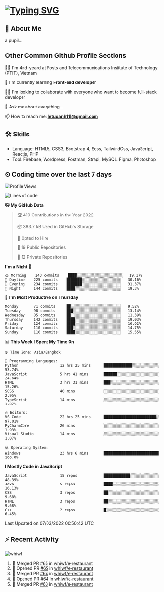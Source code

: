 # [![Typing SVG](https://readme-typing-svg.herokuapp.com?color=%23FFC83D&lines=Hi%2C+I'm+Le%2C+Tu+Oanh+%F0%9F%91%8B)](https://git.io/typing-svg)

## 🚀 About Me
a pupil...

<!-- ![GitHub metrics](https://metrics.lecoq.io/whiwf)   -->

## Other Common Github Profile Sections
👩‍🎓 I'm 4nd-yeard at Posts and Telecommunications Institute of Technology (PTIT), Vietnam

🌱 I'm currently learning **Front-end developer**

👯‍♀️ I'm looking to collaborate with everyone who want to become full-stack developer

💬 Ask me about everything...

📫 How to reach me: **letuoanh111@gmail.com**

## 🛠 Skills
- Language: HTML5, CSS3, Bootstrap 4, Scss, TailwindCss, JavaScript, Reactjs, PHP
- Tool: Firebase, Wordpress, Postman, Strapi, MySQL, Figma, Photoshop

## ⏲ Coding time over the last 7 days
<!--START_SECTION:waka-->
![Profile Views](http://img.shields.io/badge/Profile%20Views-11-blue)

![Lines of code](https://img.shields.io/badge/From%20Hello%20World%20I%27ve%20Written-2%20Million%20lines%20of%20code-blue)

**🐱 My GitHub Data** 

> 🏆 419 Contributions in the Year 2022
 > 
> 📦 383.7 kB Used in GitHub's Storage 
 > 
> 💼 Opted to Hire
 > 
> 📜 19 Public Repositories 
 > 
> 🔑 12 Private Repositories  
 > 
**I'm a Night 🦉** 

```text
🌞 Morning    143 commits    ████░░░░░░░░░░░░░░░░░░░░░   19.17% 
🌆 Daytime    225 commits    ███████░░░░░░░░░░░░░░░░░░   30.16% 
🌃 Evening    234 commits    ███████░░░░░░░░░░░░░░░░░░   31.37% 
🌙 Night      144 commits    ████░░░░░░░░░░░░░░░░░░░░░   19.3%

```
📅 **I'm Most Productive on Thursday** 

```text
Monday       71 commits     ██░░░░░░░░░░░░░░░░░░░░░░░   9.52% 
Tuesday      98 commits     ███░░░░░░░░░░░░░░░░░░░░░░   13.14% 
Wednesday    85 commits     ██░░░░░░░░░░░░░░░░░░░░░░░   11.39% 
Thursday     142 commits    ████░░░░░░░░░░░░░░░░░░░░░   19.03% 
Friday       124 commits    ████░░░░░░░░░░░░░░░░░░░░░   16.62% 
Saturday     110 commits    ███░░░░░░░░░░░░░░░░░░░░░░   14.75% 
Sunday       116 commits    ████░░░░░░░░░░░░░░░░░░░░░   15.55%

```


📊 **This Week I Spent My Time On** 

```text
⌚︎ Time Zone: Asia/Bangkok

💬 Programming Languages: 
Python                   12 hrs 25 mins      █████████████░░░░░░░░░░░░   53.74% 
JavaScript               5 hrs 41 mins       ██████░░░░░░░░░░░░░░░░░░░   24.64% 
HTML                     3 hrs 31 mins       ███░░░░░░░░░░░░░░░░░░░░░░   15.26% 
SCSS                     40 mins             ░░░░░░░░░░░░░░░░░░░░░░░░░   2.95% 
TypeScript               14 mins             ░░░░░░░░░░░░░░░░░░░░░░░░░   1.07%

🔥 Editors: 
VS Code                  22 hrs 25 mins      ████████████████████████░   97.01% 
PyCharmCore              26 mins             ░░░░░░░░░░░░░░░░░░░░░░░░░   1.93% 
Visual Studio            14 mins             ░░░░░░░░░░░░░░░░░░░░░░░░░   1.07%

💻 Operating System: 
Windows                  23 hrs 6 mins       █████████████████████████   100.0%

```

**I Mostly Code in JavaScript** 

```text
JavaScript               15 repos            ████████████░░░░░░░░░░░░░   48.39% 
Java                     5 repos             ████░░░░░░░░░░░░░░░░░░░░░   16.13% 
CSS                      3 repos             ██░░░░░░░░░░░░░░░░░░░░░░░   9.68% 
HTML                     3 repos             ██░░░░░░░░░░░░░░░░░░░░░░░   9.68% 
C++                      2 repos             █░░░░░░░░░░░░░░░░░░░░░░░░   6.45%

```



 Last Updated on 07/03/2022 00:50:42 UTC
<!--END_SECTION:waka-->

## ⚡ Recent Activity
<!-- [![Top Langs](https://github-readme-stats.vercel.app/api/top-langs/?username=whiwf&layout=compact&theme=radical&hide=css)](https://github.com/anuraghazra/github-readme-stats)
 -->
<p><img align="center" src="https://github-readme-streak-stats.herokuapp.com/?user=whiwf&theme=radical" alt="whiwf" /></p>


<!--START_SECTION:activity-->
1. 🎉 Merged PR [#65](https://github.com/whiwf/e-restaurant/pull/65) in [whiwf/e-restaurant](https://github.com/whiwf/e-restaurant)
2. 💪 Opened PR [#65](https://github.com/whiwf/e-restaurant/pull/65) in [whiwf/e-restaurant](https://github.com/whiwf/e-restaurant)
3. 🎉 Merged PR [#64](https://github.com/whiwf/e-restaurant/pull/64) in [whiwf/e-restaurant](https://github.com/whiwf/e-restaurant)
4. 💪 Opened PR [#64](https://github.com/whiwf/e-restaurant/pull/64) in [whiwf/e-restaurant](https://github.com/whiwf/e-restaurant)
5. 🎉 Merged PR [#63](https://github.com/whiwf/e-restaurant/pull/63) in [whiwf/e-restaurant](https://github.com/whiwf/e-restaurant)
<!--END_SECTION:activity-->
